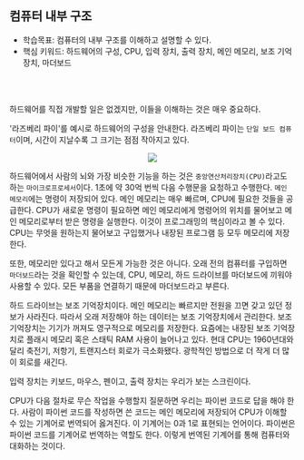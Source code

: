 ## 컴퓨터 내부 구조

- 학습목표: 컴퓨터의 내부 구조를 이해하고 설명할 수 있다.
- 핵심 키워드: 하드웨어의 구성, CPU, 입력 장치, 출력 장치, 메인 메모리, 보조 기억장치, 마더보드

<br></br>

하드웨어를 직접 개발할 일은 없겠지만, 이들을 이해하는 것은 매우 중요하다.

'라즈베리 파이'를 예시로 하드웨어의 구성을 안내한다. 라즈베리 파이는 `단일 보드 컴퓨터`이며, 시간이 지날수록 그 크기는 점점 작아지고 있다.

<div align="center">

<img src="https://s3.us-west-2.amazonaws.com/secure.notion-static.com/51e90d17-bcaf-4fa8-9de9-d378e8b0c173/%E1%84%89%E1%85%B3%E1%84%8F%E1%85%B3%E1%84%85%E1%85%B5%E1%86%AB%E1%84%89%E1%85%A3%E1%86%BA_2022-07-17_%E1%84%8B%E1%85%A9%E1%84%92%E1%85%AE_9.47.41.png?X-Amz-Algorithm=AWS4-HMAC-SHA256&X-Amz-Content-Sha256=UNSIGNED-PAYLOAD&X-Amz-Credential=AKIAT73L2G45EIPT3X45%2F20220717%2Fus-west-2%2Fs3%2Faws4_request&X-Amz-Date=20220717T124755Z&X-Amz-Expires=86400&X-Amz-Signature=a8746ec9abbd4b85cc9941ad455fadbeec9bec2472f871351a7a286cab008b51&X-Amz-SignedHeaders=host&response-content-disposition=filename%20%3D%22%25E1%2584%2589%25E1%2585%25B3%25E1%2584%258F%25E1%2585%25B3%25E1%2584%2585%25E1%2585%25B5%25E1%2586%25AB%25E1%2584%2589%25E1%2585%25A3%25E1%2586%25BA%25202022-07-17%2520%25E1%2584%258B%25E1%2585%25A9%25E1%2584%2592%25E1%2585%25AE%25209.47.41.png%22&x-id=GetObject"/>

</div>

하드웨어에서 사람의 뇌와 가장 비슷한 기능을 하는 것은 `중앙연산처리장치(CPU)`라고도 하는 `마이크로프로세서`이다. 1초에 약 30억 번씩 다음 수행문을 요청하고 수행한다.
`메인 메모리`에는 명령이 저장되어 있다. 메인 메모리는 매우 빠르며, CPU에 필요한 것들을 공급한다.
CPU가 새로운 명령이 필요하면 메인 메모리에게 명령어의 위치를 물어보고 메인 메모리로부터 받은 명령을 실행한다.
이것이 프로그래밍의 핵심이라고 볼 수 있다. CPU는 무엇을 원하는지 물어보고 구입했거나 내장된 프로그램 등 모두 메모리에 저장한다.

또한, 메모리만 있다고 해서 모든게 가능한 것은 아니다.
오래 전의 컴퓨터를 구입하면 `마더보드`라는 것을 확인할 수 있는데, CPU, 메모리, 하드 드라이브를 마더보드에 끼워야 사용할 수 있다.
모든 부품을 연결하기 때문에 마더보드라고 부른다.

하드 드라이브는 보조 기억장치이다. 메인 메모리는 빠르지만 전원을 끄면 갖고 있던 정보가 사라진다. 따라서 오래 저장해야 하는 데이터는 보조 기억장치에서 관리한다. 보조 기억장치는 기기가 꺼져도 영구적으로 메모리를 저장한다. 요즘에는 내장된 보조 기억장치로 플래시 메모리 혹은 스태틱 RAM 사용이 늘어나고 있다.
현대 CPU는 1960년대와 달리 축전기, 저항기, 트랜지스터 회로가 극소화됐다. 광학적인 방법으로 더 작게 더 많이 회로를 새긴다.

입력 장치는 키보드, 마우스, 펜이고, 출력 장치는 우리가 보는 스크린이다.

CPU가 다음 절차로 무슨 작업을 수행할지 질문하면 우리는 파이썬 코드로 답을 해야 한다. 사람이 파이썬 코드를 작성하면 쓴 코드는 메인 메모리에 저장되어 CPU가 이해할 수 있는 기계어로 번역되어 옳겨진다.
이 기계어는 0과 1로 표현되는 언어이다. 파이썬은 파이썬 코드를 기계어로 번역하는 역할도 한다. 이렇게 번역된 기계어를 통해 컴퓨터와 대화하는 것이다.